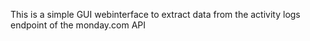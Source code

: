 This is a simple GUI webinterface to extract data from the activity logs endpoint of the monday.com API